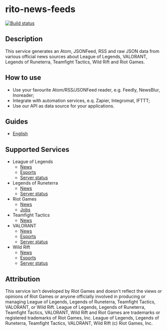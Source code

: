 # rito-news-feeds
[![Build status](https://img.shields.io/github/actions/workflow/status/Antosik/rito-news-feeds/lint.yml)](https://github.com/Antosik/rito-news-feeds/actions/workflow/lint.yml)

## Description
This service generates an Atom, JSONFeed, RSS and raw JSON data from various official news sources about League of Legends, VALORANT, Legends of Runeterra, Teamfight Tactics, Wild Rift and Riot Games.

## How to use
- Use your favourite Atom/RSS/JSONFeed reader, e.g. Feedly, NewsBlur, Inoreader;
- Integrate with automation services, e.q. Zapier, Integromat, IFTTT;
- Use our API as data source for your applications.

## Guides
- [English](docs/en/README.md) 

## Supported Services
-   League of Legends
    -   [News](docs/en/league-of-legends/news.md)
    -   [Esports](docs/en/league-of-legends/esports.md)
    -   [Server status](docs/en/league-of-legends/server-status.md)
-   Legends of Runeterra
    -   [News](docs/en/legends-of-runeterra/news.md)
    -   [Server status](docs/en/legends-of-runeterra/server-status.md)
-   Riot Games
    -   [News](docs/en/riot-games/news.md)
    -   [Jobs](docs/en/riot-games/jobs.md)
-   Teamfight Tactics
    -   [News](docs/en/teamfight-tactics/news.md)
-   VALORANT
    -   [News](docs/en/valorant/news.md)
    -   [Esports](docs/en/valorant/esports.md)
    -   [Server status](docs/en/league-of-legends/server-status.md)
-   Wild Rift
    -   [News](docs/en/wild-rift/news.md)
    -   [Esports](docs/en/league-of-legends/esports.md)
    -   [Server status](docs/en/league-of-legends/server-status.md)

## Attribution
This service isn't developed by Riot Games and doesn't reflect the views or opinions of Riot Games or anyone officially involved in producing or managing League of Legends, Legends of Runeterra, Teamfight Tactics, VALORANT, or Wild Rift. League of Legends, Legends of Runeterra, Teamfight Tactics, VALORANT, Wild Rift and Riot Games are trademarks or registered trademarks of Riot Games, Inc. League of Legends, Legends of Runeterra, Teamfight Tactics, VALORANT, Wild Rift (c) Riot Games, Inc.



